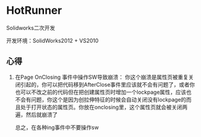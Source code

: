 # HotRunner

Solidworks二次开发

开发环境：SolidWorks2012 + VS2010

## 心得

1. 在Page OnClosing 事件中操作SW导致崩溃：
	你这个崩溃是属性页被重复关闭引起的，你可以把代码移到AfterClose事件里应该就不会有问题了，或者你也可以不改之前的代码但在把创建属性页时增加一个lockpage属性，应该也不会有问题，你这个是因为创拉伸特征的时候会自动关闭没有lockpage的而且处于打开状态的属性页。你放在onclosing里，这个属性页就会被关闭两遍，然后就崩溃了

	总之，在各种ing事件中不要操作sw

